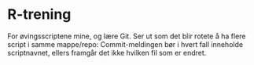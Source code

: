 # R-trening
For øvingsscriptene mine, og lære Git.
Ser ut som det blir rotete å ha flere script i samme mappe/repo: Commit-meldingen bør i hvert fall inneholde scriptnavnet, ellers framgår det ikke hvilken fil som er endret.

